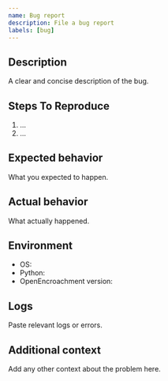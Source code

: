 ```yaml
---
name: Bug report
description: File a bug report
labels: [bug]
---
```


## Description
A clear and concise description of the bug.

## Steps To Reproduce
1. ...
2. ...

## Expected behavior
What you expected to happen.

## Actual behavior
What actually happened.

## Environment
- OS:
- Python:
- OpenEncroachment version:

## Logs
Paste relevant logs or errors.

## Additional context
Add any other context about the problem here.

